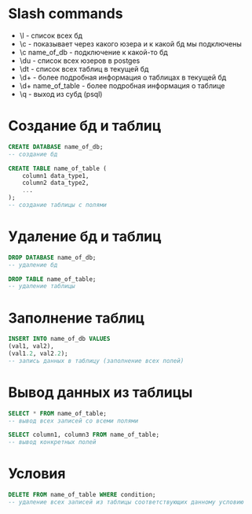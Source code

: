 # Slash commands
* \l - список всех бд
* \c - показывает через какого юзера и к какой бд мы подключены
* \c name_of_db - подключение к какой-то бд
* \du - список всех юзеров в postges
* \dt - список всех таблиц в текущей бд
* \d+ - более подробная информация о таблицах в текущей бд
* \d+ name_of_table - более подробная информация о таблице
* \q - выход из субд (psql)


# Создание бд и таблиц
```sql
CREATE DATABASE name_of_db;
-- создание бд
```

```sql
CREATE TABLE name_of_table (
    column1 data_type1,
    column2 data_type2,
    ...
);
-- создание таблицы с полями
```

# Удаление бд и таблиц
```sql
DROP DATABASE name_of_db;
-- удаление бд
```

```sql
DROP TABLE name_of_table;
-- удаление таблицы
```

# Заполнение таблиц
```sql
INSERT INTO name_of_db VALUES
(val1, val2),
(val1.2, val2.2);
-- запись данных в таблицу (заполнение всех полей)
```

# Вывод данных из таблицы
```sql
SELECT * FROM name_of_table;
-- вывод всех записей со всеми полями
```

```sql
SELECT column1, column3 FROM name_of_table;
-- вывод конкретных полей
```

# Условия
```sql
DELETE FROM name_of_table WHERE condition;
-- удаление всех записей из таблицы соответствующих данному условию
```
